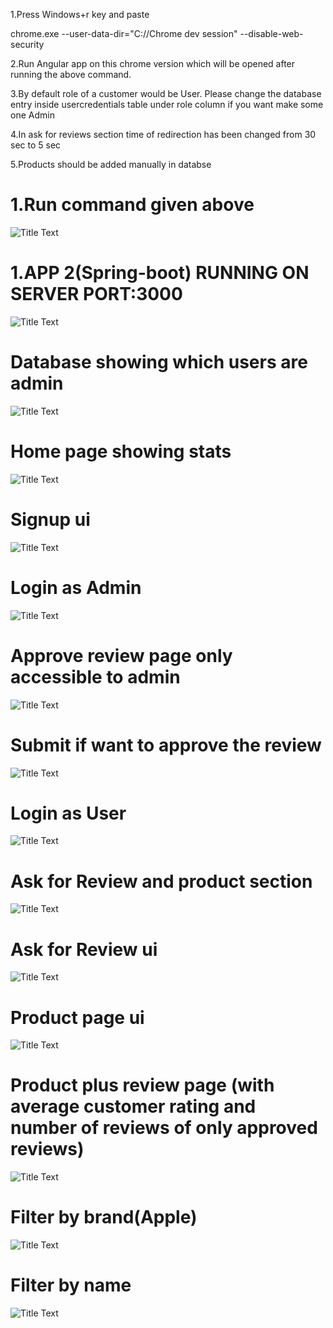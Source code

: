 1.Press Windows+r key and paste 
    
chrome.exe --user-data-dir="C://Chrome dev session" --disable-web-security

2.Run Angular app on this chrome version which will be opened after running the above command.

3.By default role of a customer would be User. Please change the database entry inside usercredentials 
  table under role column if you want make some one Admin 

4.In ask for reviews section time of redirection has been changed from 30 sec to 5 sec

5.Products should be added manually in databse

# 1.Run command given above
![](screenShots/1.png "Title Text")
# 1.APP 2(Spring-boot) RUNNING ON SERVER PORT:3000
![](screenShots/2.png "Title Text")
# Database showing which users are admin
![](screenShots/3.png "Title Text")
# Home page showing stats
![](screenShots/4.png "Title Text")
# Signup ui
![](screenShots/5.png "Title Text")
# Login as Admin
![](screenShots/6.png "Title Text")
# Approve review page only accessible to admin
![](screenShots/7.png "Title Text")
# Submit if want to approve the review
![](screenShots/8.png "Title Text")
# Login as User
![](screenShots/9.png "Title Text")
# Ask for Review and product section 
![](screenShots/10.png "Title Text")
# Ask for Review ui
![](screenShots/11.png "Title Text")
# Product page ui
![](screenShots/12.png "Title Text")
# Product plus review page (with average customer rating and number of reviews of only approved reviews)
![](screenShots/13.png "Title Text")
# Filter by brand(Apple)
![](screenShots/14.png "Title Text")
# Filter by name
![](screenShots/15.png "Title Text")

